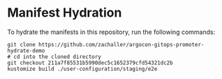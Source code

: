 # Manifest Hydration

To hydrate the manifests in this repository, run the following commands:

```shell
git clone https://github.com/zachaller/argocon-gitops-promoter-hydrate-demo
# cd into the cloned directory
git checkout 211a7f85531b5990dec5c1652379cfd54321dc2b
kustomize build ./user-configuration/staging/e2e
```
